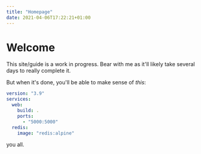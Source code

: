 ```yaml
---
title: "Homepage"
date: 2021-04-06T17:22:21+01:00
---
```


# Welcome

This site/guide is a work in progress. Bear with me as it'll likely take several days to really complete it.

But when it's done, you'll be able to make sense of _this_: 

```yaml
version: "3.9"
services:
  web:
    build: .
    ports:
      - "5000:5000"
  redis:
    image: "redis:alpine"
```

<i class="fas fa-heart"></i> you all.